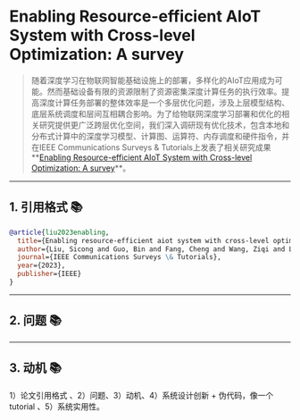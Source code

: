 # Enabling Resource-efficient AIoT System with Cross-level Optimization: A survey

> 随着深度学习在物联网智能基础设施上的部署，多样化的AIoT应用成为可能。然而基础设备有限的资源限制了资源密集深度计算任务的执行效率。提高深度计算任务部署的整体效率是一个多层优化问题，涉及上层模型结构、底层系统调度和层间互相耦合影响。为了给物联网深度学习部署和优化的相关研究提供更广泛跨层优化空间，我们深入调研现有优化技术，包含本地和分布式计算中的深度学习模型、计算图、运算符、内存调度和硬件指令，并在IEEE Communications Surveys & Tutorials上发表了相关研究成果**[Enabling Resource-efficient AIoT System with Cross-level Optimization: A survey](https://ieeexplore.ieee.org/document/10265028)**。

---

## 1. 引用格式 📚

```bibtex
@article{liu2023enabling,
  title={Enabling resource-efficient aiot system with cross-level optimization: A survey},
  author={Liu, Sicong and Guo, Bin and Fang, Cheng and Wang, Ziqi and Luo, Shiyan and Zhou, Zimu and Yu, Zhiwen},
  journal={IEEE Communications Surveys \& Tutorials},
  year={2023},
  publisher={IEEE}
}
```

---

## 2. 问题 📚

---

## 3. 动机 📚


1）论文引用格式 、2）问题、3）动机、4）系统设计创新 + 伪代码，像一个tutorial 、5）系统实用性。 



